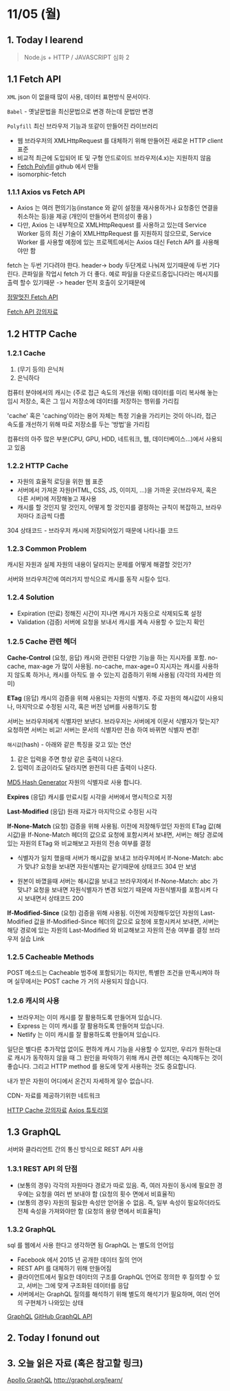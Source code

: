 # 11/05 (월)

## 1. Today I learend

> Node.js + HTTP / JAVASCRIPT 심화 2

## 1.1 Fetch API

`XML` json 이 없을때 많이 사용, 데이터 표현방식 문서이다.

`Babel` - 옛날문법을 최신문법으로 변경 하는데 문법만 변경

`Polyfill` 최신 브라우저 기능과 또같이 만들어진 라이브러리

- 웹 브라우저의 XMLHttpRequest 를 대체하기 위해 만들어진 새로운 HTTP client 표준
- 비교적 최근에 도입되어 IE 및 구형 안드로이드 브라우저(4.x)는 지원하지 않음
- [Fetch Polyfill](https://github.com/github/fetch) github 에서 만듦
- isomorphic-fetch

### 1.1.1 Axios vs Fetch API

- Axios 는 여러 편의기능(instance 와 같이 설정을 재사용하거나 요청중인 연결을 취소하는 등)을 제공 (개인이 만들어서 편의성이 좋음 )
- 다만, Axios 는 내부적으로 XMLHttpRequest 를 사용하고 있는데 Service Worker 등의 최신 기술이 XMLHttpRequest 를 지원하지 않으므로, Service Worker 를 사용할 예정에 있는 프로젝트에서는 Axios 대신 Fetch API 를 사용해야만 함

fetch 는 두번 기다려야 한다. header-> body 두단계로 나눠져 있기때문에 두번 기다린다.
큰파일을 작업시 fetch 가 더 좋다. 예로 파일을 다운로드중입니다라는 메시지를 출력 할수 있기때문 -> header 먼저 호출이 오기때문에

[정말멋진 Fetch API](http://hacks.mozilla.or.kr/2015/05/this-api-is-so-fetching/)

[Fetch API 강의자료](https://fds11.github.io/fds-nodejs-http/2-2-4-fetch.html)

## 1.2 HTTP Cache

### 1.2.1 Cache

1. (무기 등의) 은닉처
1. 은닉하다

컴퓨터 분야에서의 캐시는 (주로 접근 속도의 개선을 위해) 데이터를 미리 복사해 놓는 임시 저장소, 혹은 그 임시 저장소에 데이터를 저장하는 행위를 가리킴

'cache' 혹은 'caching'이라는 용어 자체는 특정 기술을 가리키는 것이 아니라, 접근 속도를 개선하기 위해 따로 저장소를 두는 '방법'을 가리킴

컴퓨터의 아주 많은 부분(CPU, GPU, HDD, 네트워크, 웹, 데이터베이스...)에서 사용되고 있음

### 1.2.2 HTTP Cache

- 자원의 효율적 로딩을 위한 웹 표준
- 서버에서 가져온 자원(HTML, CSS, JS, 이미지, ...)을 가까운 곳(브라우저, 혹은 다른 서버)에 저장해놓고 재사용
- 캐시를 할 것인지 말 것인지, 어떻게 할 것인지를 결정하는 규칙이 복잡하고, 브라우저마다 조금씩 다름

304 상태코드 - 브라우저 캐시에 저장되어있기 때문에 나타나틑 코드

### 1.2.3 Common Problem

캐시된 자원과 실제 자원의 내용이 달라지는 문제를
어떻게 해결할 것인가?

서버와 브라우저간에 여러가지 방식으로 캐시를 동작 시킬수 있다.

### 1.2.4 Solution

- Expiration (만료)
  정해진 시간이 지나면 캐시가 자동으로 삭제되도록 설정
- Validation (검증)
  서버에 요청을 보내서 캐시를 계속 사용할 수 있는지 확인

### 1.2.5 Cache 관련 헤더

**Cache-Control**
(요청, 응답) 캐시와 관련된 다양한 기능을 하는 지시자를 포함. no-cache, max-age 가 많이 사용됨. no-cache, max-age=0 지시자는 캐시를 사용하지 않도록 하거나, 캐시를 아직도 쓸 수 있는지 검증하기 위해 사용됨 (각각의 자세한 의미)

**ETag**
(응답) 캐시의 검증을 위해 사용되는 자원의 식별자. 주로 자원의 해시값이 사용되나, 마지막으로 수정된 시각, 혹은 버전 넘버를 사용하기도 함

서버는 브라우저에게 식별자만 보낸다. 브라우저는 서버에게 이문서 식별자가 맞는지? 요청하면 서버는 비교!
서버는 문서의 식별자만 전송 하여 바뀌면 식별자 변경!

`해시값`(hash) - 아래와 같은 특징을 갖고 있는 연산

1. 같은 입력을 주면 항상 같은 출력이 나온다.
2. 입력이 조금이라도 달라지면 완전히 다른 출력이 나온다.

[MD5 Hash Generator](https://passwordsgenerator.net/md5-hash-generator/) 자원의 식별자로 사용 합니다.

**Expires**
(응답) 캐시를 만료시킬 시각을 서버에서 명시적으로 지정

**Last-Modified**
(응답) 원래 자료가 마지막으로 수정된 시각

**If-None-Match**
(요청) 검증을 위해 사용됨. 이전에 저장해두었던 자원의 ETag 값(해시값)을 If-None-Match 헤더의 값으로 요청에 포함시켜서 보내면, 서버는 해당 경로에 있는 자원의 ETag 와 비교해보고 자원의 전송 여부를 결정

- 식별자가 일치 했을때
  서버가 해시값을 보내고
  브라우저에서 If-None-Match: abc 가 맞냐? 요청을 보내면
  자원식별자는 같기때문에 상태코드 304 만 보냄

- 원본이 바꼈을때
  서버는 해시값을 보내고
  브라우저에서 If-None-Match: abc 가 맞냐? 요청을 보내면
  자원식별자가 변경 되었기 때문에 자원식별자를 포함시켜 다시 보내면서 상태코드 200

**If-Modified-Since**
(요청) 검증을 위해 사용됨. 이전에 저장해두었던 자원의 Last-Modified 값을
If-Modified-Since 헤더의 값으로 요청에 포함시켜서 보내면, 서버는 해당 경로에 있는 자원의 Last-Modified 와 비교해보고 자원의 전송 여부를 결정
브라우저 실습
Link

### 1.2.5 Cacheable Methods

POST 메소드는 Cacheable 범주에 포함되기는 하지만, 특별한 조건을 만족시켜야 하며 실무에서는 POST cache 가 거의 사용되지 않습니다.

### 1.2.6 캐시의 사용

- 브라우저는 이미 캐시를 잘 활용하도록 만들어져 있습니다.
- Express 는 이미 캐시를 잘 활용하도록 만들어져 있습니다.
- Netlify 는 이미 캐시를 잘 활용하도록 만들어져 있습니다.

일단은 별다른 추가작업 없이도 편하게 캐시 기능을 사용할 수 있지만, 우리가 원하는대로 캐시가 동작하지 않을 때 그 원인을 파악하기 위해 캐시 관련 헤더는 숙지해두는 것이 좋습니다. 그리고 HTTP method 를 용도에 맞게 사용하는 것도 중요합니다.

내가 받은 자원이 어디에서 온건지 자세하게 알수 없습니다.

CDN- 자료를 제공하기위한 네트워크

[HTTP Cache 강의자료](https://fds11.github.io/fds-nodejs-http/2-3-1-cache.html)
[Axios 튜토리얼](https://wpsn-axios-example.glitch.me/)

## 1.3 GraphQL

서버와 클라리언트 간의 통신 방식으로 REST API 사용

### 1.3.1 REST API 의 단점

- (보통의 경우) 각각의 자원마다 경로가 따로 있음. 즉, 여러 자원이 동시에 필요한 경우에는 요청을 여러 번 보내야 함 (요청의 횟수 면에서 비효율적)
- (보통의 경우) 자원의 필요한 속성만 얻어올 수 없음. 즉, 일부 속성이 필요하더라도 전체 속성을 가져와야만 함 (요청의 용량 면에서 비효율적)

### 1.3.2 GraphQL

sql 를 웹에서 사용 한다고 생각하면 됨
GraphQL 는 별도의 언어임

- Facebook 에서 2015 년 공개한 데이터 질의 언어
- REST API 를 대체하기 위해 만들어짐
- 클라이언트에서 필요한 데이터의 구조를 GraphQL 언어로 정의한 후 질의할 수 있고, 서버는 그에 맞게 구조화된 데이터를 응답
- 서버에서는 GraphQL 질의를 해석하기 위해 별도의 해석기가 필요하며, 여러 언어의 구현체가 나와있는 상태

[GraphQL](https://graphql.org/)
[GitHub GraphQL API](https://developer.github.com/v4/explorer/)

## 2. Today I fonund out

## 3. 오늘 읽은 자료 (혹은 참고할 링크)
[Apollo GraphQL](https://dev-blog.apollodata.com/graphql-vs-rest-5d425123e34b)
http://graphql.org/learn/
